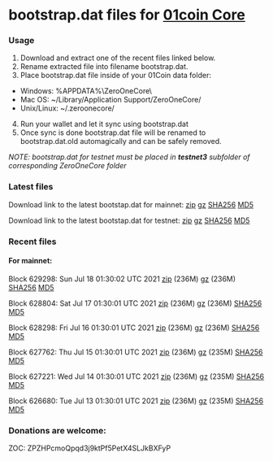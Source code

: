 # bootstrap.dat files for [01coin Core](https://01coin.io)

### Usage

1. Download and extract one of the recent files linked below.
2. Rename extracted file into filename bootstrap.dat.
3. Place bootstrap.dat file inside of your 01Coin data folder:
 - Windows: %APPDATA%\ZeroOneCore\
 - Mac OS: ~/Library/Application Support/ZeroOneCore/
 - Unix/Linux: ~/.zeroonecore/
4. Run your wallet and let it sync using bootstrap.dat
5. Once sync is done bootstrap.dat file will be renamed to bootstrap.dat.old automagically and can be safely removed.

_NOTE: bootstrap.dat for testnet must be placed in **testnet3** subfolder of corresponding ZeroOneCore folder_

### Latest files
Download link to the latest bootstap.dat for mainnet: [zip](https://files.01coin.io/mainnet/bootstrap.dat.zip) [gz](https://files.01coin.io/mainnet/bootstrap.dat.tar.gz) [SHA256](https://files.01coin.io/mainnet/sha256.txt) [MD5](https://files.01coin.io/mainnet/md5.txt)

Download link to the latest bootstap.dat for testnet: [zip](https://files.01coin.io/testnet/bootstrap.dat.zip) [gz](https://files.01coin.io/testnet/bootstrap.dat.tar.gz) [SHA256](https://files.01coin.io/testnet/sha256.txt) [MD5](https://files.01coin.io/testnet/md5.txt)

### Recent files

#### For mainnet:

Block 629298: Sun Jul 18 01:30:02 UTC 2021 [zip](https://files.01coin.io/mainnet/2021-07-18/bootstrap.dat.zip) (236M) [gz](https://files.01coin.io/mainnet/2021-07-18/bootstrap.dat.tar.gz) (236M) [SHA256](https://files.01coin.io/mainnet/2021-07-18/sha256.txt) [MD5](https://files.01coin.io/mainnet/2021-07-18/md5.txt)

Block 628804: Sat Jul 17 01:30:01 UTC 2021 [zip](https://files.01coin.io/mainnet/2021-07-17/bootstrap.dat.zip) (236M) [gz](https://files.01coin.io/mainnet/2021-07-17/bootstrap.dat.tar.gz) (236M) [SHA256](https://files.01coin.io/mainnet/2021-07-17/sha256.txt) [MD5](https://files.01coin.io/mainnet/2021-07-17/md5.txt)

Block 628298: Fri Jul 16 01:30:01 UTC 2021 [zip](https://files.01coin.io/mainnet/2021-07-16/bootstrap.dat.zip) (236M) [gz](https://files.01coin.io/mainnet/2021-07-16/bootstrap.dat.tar.gz) (236M) [SHA256](https://files.01coin.io/mainnet/2021-07-16/sha256.txt) [MD5](https://files.01coin.io/mainnet/2021-07-16/md5.txt)

Block 627762: Thu Jul 15 01:30:01 UTC 2021 [zip](https://files.01coin.io/mainnet/2021-07-15/bootstrap.dat.zip) (236M) [gz](https://files.01coin.io/mainnet/2021-07-15/bootstrap.dat.tar.gz) (235M) [SHA256](https://files.01coin.io/mainnet/2021-07-15/sha256.txt) [MD5](https://files.01coin.io/mainnet/2021-07-15/md5.txt)

Block 627221: Wed Jul 14 01:30:01 UTC 2021 [zip](https://files.01coin.io/mainnet/2021-07-14/bootstrap.dat.zip) (236M) [gz](https://files.01coin.io/mainnet/2021-07-14/bootstrap.dat.tar.gz) (235M) [SHA256](https://files.01coin.io/mainnet/2021-07-14/sha256.txt) [MD5](https://files.01coin.io/mainnet/2021-07-14/md5.txt)

Block 626680: Tue Jul 13 01:30:01 UTC 2021 [zip](https://files.01coin.io/mainnet/2021-07-13/bootstrap.dat.zip) (236M) [gz](https://files.01coin.io/mainnet/2021-07-13/bootstrap.dat.tar.gz) (235M) [SHA256](https://files.01coin.io/mainnet/2021-07-13/sha256.txt) [MD5](https://files.01coin.io/mainnet/2021-07-13/md5.txt)


### Donations are welcome:

ZOC: ZPZHPcmoQpqd3j9ktPf5PetX4SLJkBXFyP
